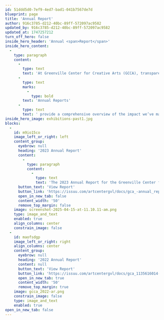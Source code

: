 ```yaml
---
id: 51ddd5d0-7ef9-4ed7-bad1-041b7567de7d
blueprint: page
title: 'Annual Report'
author: 916c3785-d212-40bc-89ff-572097ac9582
updated_by: 916c3785-d212-40bc-89ff-572097ac9582
updated_at: 1747257212
turn_off_hero: false
inside_hero_header: 'Annual <span>Report</span>'
inside_hero_content:
  -
    type: paragraph
    content:
      -
        type: text
        text: 'At Greenville Center for Creative Arts (GCCA), transparency and accountability are at the heart of our mission. Our '
      -
        type: text
        marks:
          -
            type: bold
        text: 'Annual Reports'
      -
        type: text
        text: ' provide a comprehensive overview of the impact we’ve made each year—highlighting achievements, financial stewardship, and the incredible work of our artists, students, and community partners. By reviewing past reports, you can gain insight into how GCCA continues to grow, adapt, and inspire creativity in Greenville. We invite you to explore these reports to see how your support fuels our vision and helps shape the future of the arts in our community.'
inside_hero_image: exhibitions-past1.jpg
blocks:
  -
    id: m9io15co
    image_left_or_right: left
    content_group:
      eyebrow: null
      heading: '2023 Annual Report'
      content:
        -
          type: paragraph
          content:
            -
              type: text
              text: 'The 2023 Annual Report for the Greenville Center for Creative Arts (GCCA) highlights a transformative year of growth, impact, and community engagement. It showcases the center’s efforts to expand arts access, elevate local talent, and foster inclusivity through dynamic programs, partnerships, and events. With a focus on financial transparency, community impact, and artistic development, the report details GCCA’s strides in programming, audience reach, and financial health. It celebrates milestones achieved and outlines the vision for continued investment in the arts, reinforcing GCCA’s role as a vital cultural hub in Greenville.'
      button_text: 'View Report'
      button_link: 'https://issuu.com/artcentergvl/docs/gca_-annual_report-2023_v6_1_?fr=xKAE9_zU1NQ'
      open_in_new_tab: false
      content_width: '50'
      remove_top_margin: false
    image: screenshot-2025-04-15-at-11.10.11-am.png
    type: image_and_text
    enabled: true
    align_columns: center
    constrain_image: false
  -
    id: maofsdgp
    image_left_or_right: right
    align_columns: center
    content_group:
      eyebrow: null
      heading: '2022 Annual Report'
      content: null
      button_text: 'View Report'
      button_link: 'https://issuu.com/artcentergvl/docs/gca_1135616014-annual_report-design_issuu?fr=xKAE9_zU1NQ'
      open_in_new_tab: true
      content_width: '50'
      remove_top_margin: true
    image: gcca_2022-ar.png
    constrain_image: false
    type: image_and_text
    enabled: true
open_in_new_tab: false
---
```

